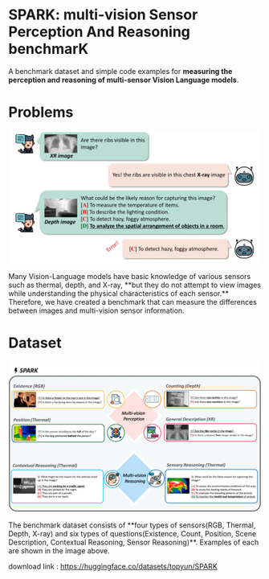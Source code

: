 # SPARK: multi-vision Sensor Perception And Reasoning benchmarK 
A benchmark dataset and simple code examples for **measuring the perception and reasoning of multi-sensor Vision Language models**.

# Problems

<p align="center">
  <img src="resources/problems.png" :height="300px" width="600px">
</p>
Many Vision-Language models have basic knowledge of various sensors such as thermal, depth, and X-ray, **but they do not attempt to view images while understanding the physical characteristics of each sensor.** Therefore, we have created a benchmark that can measure the differences between images and multi-vision sensor information.

# Dataset
<p align="center">
  <img src="resources/examples.png" :height="400px" width="800px">
</p>
The benchmark dataset consists of **four types of sensors(RGB, Thermal, Depth, X-ray) and six types of questions(Existence, Count, Position, Scene Description, Contextual Reasoning, Sensor Reasoning)**. Examples of each are shown in the image above.

download link : https://huggingface.co/datasets/topyun/SPARK
